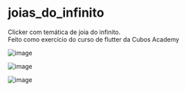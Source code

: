 # joias_do_infinito

Clicker com temática de joia do infinito.
<br>
Feito como exercício do curso de flutter da Cubos Academy


![image](https://user-images.githubusercontent.com/88554358/153450850-e9ad2b9f-e766-4fab-adf5-ecc5c37f0098.png)

![image](https://user-images.githubusercontent.com/88554358/153450807-614d4953-7cd4-41e2-9f10-806751d18fac.png)

![image](https://user-images.githubusercontent.com/88554358/153450760-acff7b28-48e0-47a6-8483-c6db7eeda404.png)
